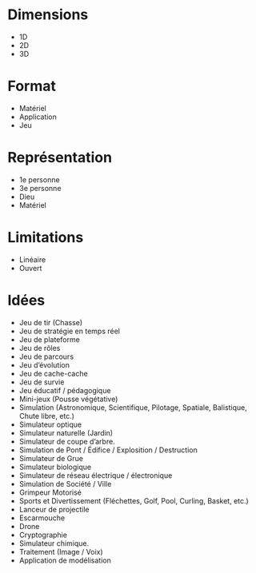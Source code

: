 # Dimensions
- 1D
- 2D
- 3D

# Format
- Matériel
- Application
- Jeu

# Représentation
- 1e personne
- 3e personne
- Dieu
- Matériel

# Limitations
- Linéaire
- Ouvert

# Idées
- Jeu de tir (Chasse)
- Jeu de stratégie en temps réel
- Jeu de plateforme
- Jeu de rôles
- Jeu de parcours
- Jeu d’évolution
- Jeu de cache-cache
- Jeu de survie
- Jeu éducatif / pédagogique
- Mini-jeux (Pousse végétative)
- Simulation (Astronomique, Scientifique, Pilotage, Spatiale, Balistique, Chute libre, etc.)
- Simulateur optique
- Simulateur naturelle (Jardin)
- Simulateur de coupe d’arbre.
- Simulation de Pont / Édifice / Explosition / Destruction
- Simulateur de Grue
- Simulateur biologique
- Simulateur de réseau électrique / électronique
- Simulation de Société / Ville
- Grimpeur Motorisé
- Sports et Divertissement (Fléchettes, Golf, Pool, Curling, Basket, etc.)
- Lanceur de projectile
- Escarmouche
- Drone
- Cryptographie
- Simulateur chimique.
- Traitement (Image / Voix)
- Application de modélisation
